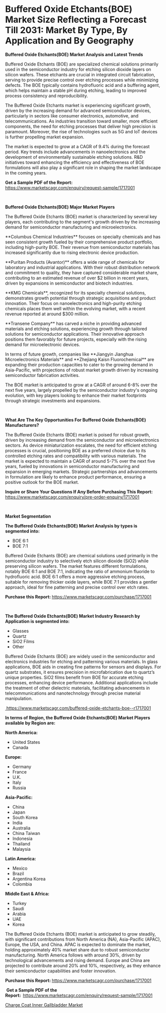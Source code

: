 <p><h1>Buffered Oxide Etchants(BOE) Market Size Reflecting a Forecast Till 2031: Market By Type, By Application and By Geography</h1></p><p><strong>Buffered Oxide Etchants(BOE) Market Analysis and Latest Trends</strong></p>
<p><p>Buffered Oxide Etchants (BOE) are specialized chemical solutions primarily used in the semiconductor industry for etching silicon dioxide layers on silicon wafers. These etchants are crucial in integrated circuit fabrication, serving to provide precise control over etching processes while minimizing defects. The BOE typically contains hydrofluoric acid and a buffering agent, which helps maintain a stable pH during etching, leading to improved process consistency and reproducibility.</p><p>The Buffered Oxide Etchants market is experiencing significant growth, driven by the increasing demand for advanced semiconductor devices, particularly in sectors like consumer electronics, automotive, and telecommunications. As industries transition toward smaller, more efficient components, the need for etching processes that deliver high precision is paramount. Moreover, the rise of technologies such as 5G and IoT devices is further propelling market expansion. </p><p>The market is expected to grow at a CAGR of 9.4% during the forecast period. Key trends include advancements in nanoelectronics and the development of environmentally sustainable etching solutions. R&D initiatives toward enhancing the efficiency and effectiveness of BOE formulations will also play a significant role in shaping the market landscape in the coming years.</p></p>
<p><strong>Get a Sample PDF of the Report:&nbsp;</strong> <a href="https://www.marketscagr.com/enquiry/request-sample/1717001?utm_campaign=1869&utm_medium=2&utm_source=Github&utm_content=ia&utm_term=28122024&utm_id=buffered-oxide-etchantsboe">https://www.marketscagr.com/enquiry/request-sample/1717001</a></p>
<p>&nbsp;</p>
<p><strong>Buffered Oxide Etchants(BOE) Major Market Players</strong></p>
<p><p>The Buffered Oxide Etchants (BOE) market is characterized by several key players, each contributing to the segment's growth driven by the increasing demand for semiconductor manufacturing and microelectronics.</p><p>**Columbus Chemical Industries** focuses on specialty chemicals and has seen consistent growth fueled by their comprehensive product portfolio, including high-purity BOE. Their revenue from semiconductor materials has increased significantly due to rising electronic device production.</p><p>**Puritan Products (Avantor)** offers a wide range of chemicals for laboratory and industrial applications. With their robust distribution network and commitment to quality, they have captured considerable market share, contributing to an estimated revenue of over $2 billion in recent years, driven by expansions in semiconductor and biotech industries.</p><p>**KMG Chemicals**, recognized for its specialty chemical solutions, demonstrates growth potential through strategic acquisitions and product innovation. Their focus on nanoelectronics and high-purity etching chemicals places them well within the evolving market, with a recent revenue reported at around $300 million.</p><p>**Transene Company** has carved a niche in providing advanced materials and etching solutions, experiencing growth through tailored solutions for semiconductor applications. Their innovative approach positions them favorably for future projects, especially with the rising demand for microelectronic devices.</p><p>In terms of future growth, companies like **Jiangyin Jianghua Microelectronics Materials** and **Zhejiang Kaisn Fluorochemical** are expanding their production capacities to cater to the growing demand in Asia-Pacific, with projections of robust market growth driven by increasing semiconductor fabrication activities.</p><p>The BOE market is anticipated to grow at a CAGR of around 6-8% over the next five years, largely propelled by the semiconductor industry's ongoing evolution, with key players looking to enhance their market footprints through strategic investments and expansions.</p></p>
<p>&nbsp;</p>
<p><strong>What Are The Key Opportunities For Buffered Oxide Etchants(BOE) Manufacturers?</strong></p>
<p><p>The Buffered Oxide Etchants (BOE) market is poised for robust growth, driven by increasing demand from the semiconductor and microelectronics sectors. As device miniaturization escalates, the need for efficient etching processes is crucial, positioning BOE as a preferred choice due to its controlled etching rates and compatibility with various materials. The market is expected to maintain a CAGR of around 5-7% over the next five years, fueled by innovations in semiconductor manufacturing and expansion in emerging markets. Strategic partnerships and advancements in formulation are likely to enhance product performance, ensuring a positive outlook for the BOE market.</p></p>
<p><strong>Inquire or Share Your Questions If Any Before Purchasing This Report:</strong> <a href="https://www.marketscagr.com/enquiry/pre-order-enquiry/1717001?utm_campaign=1869&utm_medium=2&utm_source=Github&utm_content=ia&utm_term=28122024&utm_id=buffered-oxide-etchantsboe">https://www.marketscagr.com/enquiry/pre-order-enquiry/1717001</a></p>
<p>&nbsp;</p>
<p><strong>Market Segmentation</strong></p>
<p><strong>The Buffered Oxide Etchants(BOE) Market Analysis by types is segmented into:</strong></p>
<p><ul><li>BOE 6:1</li><li>BOE 7:1</li></ul></p>
<p><p>Buffered Oxide Etchants (BOE) are chemical solutions used primarily in the semiconductor industry to selectively etch silicon dioxide (SiO2) while preserving silicon wafers. The market features different formulations, notably BOE 6:1 and BOE 7:1, indicating the ratio of ammonium fluoride to hydrofluoric acid. BOE 6:1 offers a more aggressive etching process, suitable for removing thicker oxide layers, while BOE 7:1 provides a gentler approach, ideal for fine patterning and precise control over etch rates.</p></p>
<p><strong>Purchase this Report:&nbsp;</strong><a href="https://www.marketscagr.com/purchase/1717001?utm_campaign=1869&utm_medium=2&utm_source=Github&utm_content=ia&utm_term=28122024&utm_id=buffered-oxide-etchantsboe">https://www.marketscagr.com/purchase/1717001</a></p>
<p>&nbsp;</p>
<p><strong>The Buffered Oxide Etchants(BOE) Market Industry Research by Application is segmented into:</strong></p>
<p><ul><li>Glasses</li><li>Quartz</li><li>SiO2 Films</li><li>Other</li></ul></p>
<p><p>Buffered Oxide Etchants (BOE) are widely used in the semiconductor and electronics industries for etching and patterning various materials. In glass applications, BOE aids in creating fine patterns for sensors and displays. For quartz substrates, it ensures precision in microfabrication due to quartz’s unique properties. SiO2 films benefit from BOE for accurate etching processes, enhancing device performance. Additional applications include the treatment of other dielectric materials, facilitating advancements in telecommunications and nanotechnology through precise material manipulation.</p></p>
<p><a href="https://www.marketscagr.com/buffered-oxide-etchants-boe--r1717001?utm_campaign=1869&utm_medium=2&utm_source=Github&utm_content=ia&utm_term=28122024&utm_id=buffered-oxide-etchantsboe">&nbsp;https://www.marketscagr.com/buffered-oxide-etchants-boe--r1717001</a></p>
<p><strong>In terms of Region, the Buffered Oxide Etchants(BOE) Market Players available by Region are:</strong></p>
<p>
    <p> <strong> North America: </strong>
        <ul>
            <li>United States</li>
            <li>Canada</li>
        </ul>
        </p> 
    <p> <strong> Europe: </strong>
        <ul>
            <li>Germany</li>
            <li>France</li>
            <li>U.K.</li>
            <li>Italy</li>
            <li>Russia</li>
        </ul>
        </p> 
    <p> <strong> Asia-Pacific: </strong>
        <ul>
            <li>China</li>
            <li>Japan</li>
            <li>South Korea</li>
            <li>India</li>
            <li>Australia</li>
            <li>China Taiwan</li>
            <li>Indonesia</li>
            <li>Thailand</li>
            <li>Malaysia</li>
        </ul>
        </p> 
    <p> <strong> Latin America: </strong>
        <ul>
            <li>Mexico</li>
            <li>Brazil</li>
            <li>Argentina Korea</li>
            <li>Colombia</li>
        </ul>
        </p> 
    <p> <strong> Middle East & Africa: </strong>
        <ul>
            <li>Turkey</li>
            <li>Saudi</li>
            <li>Arabia</li>
            <li>UAE</li>
            <li>Korea</li>
        </ul>
    </p>
    </p>
<p><p>The Buffered Oxide Etchants (BOE) market is anticipated to grow steadily, with significant contributions from North America (NA), Asia-Pacific (APAC), Europe, the USA, and China. APAC is expected to dominate the market, holding approximately 40% market share due to robust semiconductor manufacturing. North America follows with around 30%, driven by technological advancements and rising demand. Europe and China are projected to contribute around 20% and 10%, respectively, as they enhance their semiconductor capabilities and foster innovation.</p></p>
<p><strong>Purchase this Report: </strong><a href="https://www.marketscagr.com/purchase/1717001?utm_campaign=1869&utm_medium=2&utm_source=Github&utm_content=ia&utm_term=28122024&utm_id=buffered-oxide-etchantsboe">https://www.marketscagr.com/purchase/1717001</a></p>
<p>&nbsp;<strong>Get a Sample PDF of the Report:&nbsp;&nbsp;</strong><a href="https://www.marketscagr.com/enquiry/request-sample/1717001?utm_campaign=1869&utm_medium=2&utm_source=Github&utm_content=ia&utm_term=28122024&utm_id=buffered-oxide-etchantsboe">https://www.marketscagr.com/enquiry/request-sample/1717001</a></p>
<p><strong></strong></p>
<p><p><a href="https://github.com/provorikovar/Market-Research-Report-List-6/blob/main/charge-coat-inner-gallbladder-market.md?utm_campaign=1869&utm_medium=2&utm_source=Github&utm_content=ia&utm_term=28122024&utm_id=buffered-oxide-etchantsboe">Charge Coat Inner Gallbladder Market</a></p></p>